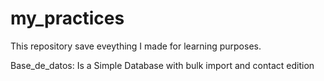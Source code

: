 # my_practices  
This repository save eveything I made for learning purposes.


Base_de_datos: Is a Simple Database with bulk import and contact edition

